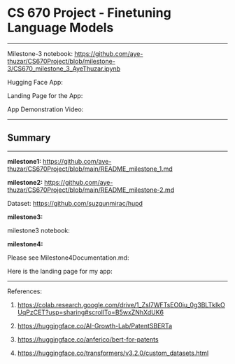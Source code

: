 # CS 670 Project - Finetuning Language Models

************************
Milestone-3 notebook: https://github.com/aye-thuzar/CS670Project/blob/milestone-3/CS670_milestone_3_AyeThuzar.ipynb

Hugging Face App: 

Landing Page for the App:

App Demonstration Video: 


************************

## Summary

***********

**milestone1:** https://github.com/aye-thuzar/CS670Project/blob/main/README_milestone_1.md

**milestone2:** https://github.com/aye-thuzar/CS670Project/blob/main/README_milestone-2.md

Dataset: https://github.com/suzgunmirac/hupd

**milestone3:**

milestone3 notebook: 

**milestone4:**

Please see Milestone4Documentation.md: 

Here is the landing page for my app: 


**************

References:

1. https://colab.research.google.com/drive/1_ZsI7WFTsEO0iu_0g3BLTkIkOUqPzCET?usp=sharing#scrollTo=B5wxZNhXdUK6

2. https://huggingface.co/AI-Growth-Lab/PatentSBERTa

3. https://huggingface.co/anferico/bert-for-patents

4. https://huggingface.co/transformers/v3.2.0/custom_datasets.html
